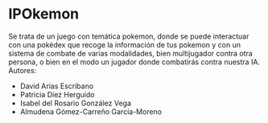 # IPOkemon
Se trata de un juego con temática pokemon, donde se puede interactuar con una pokédex que recoge la información de tus pokemon y con un sistema de combate de varias modalidades, bien multijugador contra otra persona, o bien en el modo un jugador donde combatirás contra nuestra IA.
Autores:
- David Arias Escribano
- Patricia Díez Herguido
- Isabel del Rosario González Vega
- Almudena Gómez-Carreño García-Moreno
